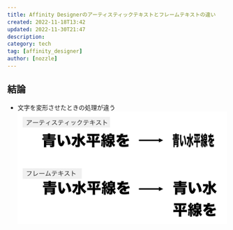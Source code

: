 ```yaml
---
title: Affinity Designerのアーティスティックテキストとフレームテキストの違い
created: 2022-11-18T13:42
updated: 2022-11-30T21:47
description: 
category: tech
tag: [affinity_designer]
author: [nozzle]
---
```

## 結論
- 文字を変形させたときの処理が違う
  ![](20221118134138.png)